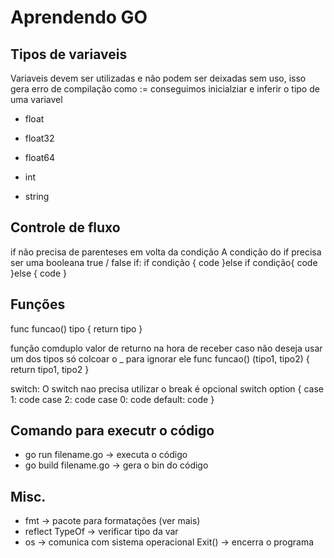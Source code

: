# Aprendendo GO

## Tipos de variaveis
Variaveis devem ser utilizadas e não podem ser deixadas sem uso, isso gera erro de compilação
como := conseguimos inicialziar e inferir o tipo de uma variavel

- float
- float32
- float64
- int

- string

## Controle de fluxo
if não precisa de parenteses em volta da condição
A condição do if precisa ser uma booleana true / false
if:
if condição {
  code
}else if condição{
  code
}else {
  code
}


## Funções

func funcao() tipo {
	return tipo
}

função comduplo valor de returno
na hora de receber caso não deseja usar um dos tipos só colcoar o _ para ignorar ele
func funcao() (tipo1, tipo2) {
	return tipo1, tipo2
}

switch:
O switch nao precisa utilizar o break é opcional
switch option {
	case 1:
		code
	case 2:
		code
	case 0:
		code
	default:
		code
	}

## Comando para executr o código
- go run filename.go -> executa o código
- go build filename.go -> gera o bin do código

## Misc.

- fmt -> pacote para formatações (ver mais)
- reflect 
  TypeOf -> verificar tipo da var
- os -> comunica com sistema operacional
  Exit() -> encerra o programa